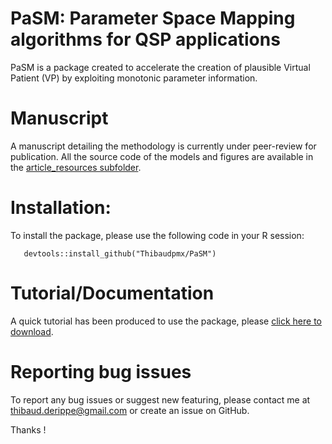 # PaSM: Parameter Space Mapping algorithms for QSP applications

PaSM is a package created to accelerate the creation of plausible Virtual Patient (VP) by exploiting monotonic parameter information. 

# Manuscript

A manuscript detailing the methodology is currently under peer-review for publication. All the source code of the models and figures are available in the [article_resources subfolder](https://github.com/Thibaudpmx/PaSM/tree/main/article_resources).

# Installation:

To install the package, please use the following code in your R session:

       devtools::install_github("Thibaudpmx/PaSM")

# Tutorial/Documentation

A quick tutorial has been produced to use the package, please [click here to download](https://github.com/Thibaudpmx/PaSM/releases/download/Documentation/PaSM_documentation.html). 

# Reporting bug issues

To report any bug issues or suggest new featuring, please contact me at thibaud.derippe@gmail.com or create an issue on GitHub. 

Thanks ! 
